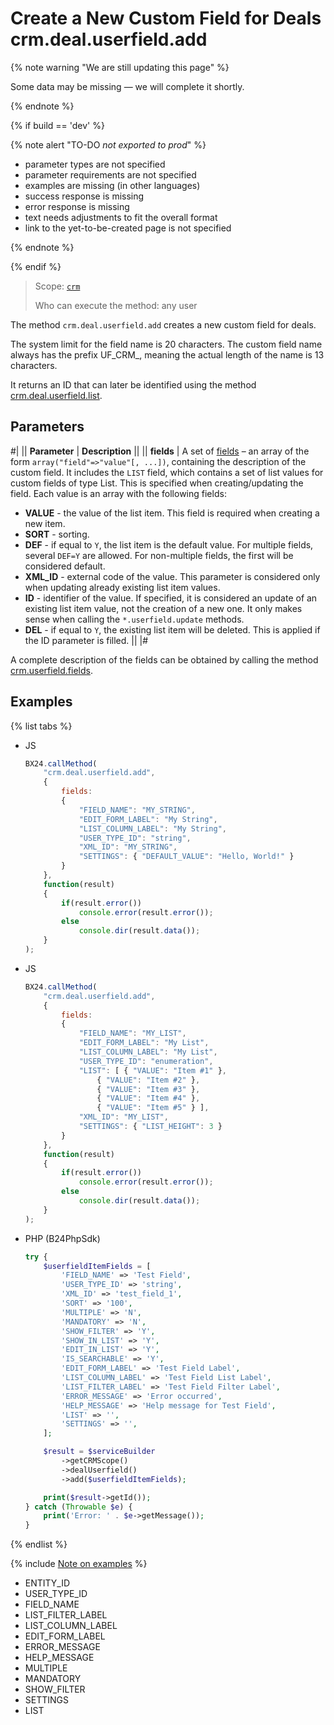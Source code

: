 # Create a New Custom Field for Deals crm.deal.userfield.add

{% note warning "We are still updating this page" %}

Some data may be missing — we will complete it shortly.

{% endnote %}

{% if build == 'dev' %}

{% note alert "TO-DO _not exported to prod_" %}

- parameter types are not specified
- parameter requirements are not specified
- examples are missing (in other languages)
- success response is missing
- error response is missing
- text needs adjustments to fit the overall format
- link to the yet-to-be-created page is not specified

{% endnote %}

{% endif %}

> Scope: [`crm`](../../../scopes/permissions.md)
>
> Who can execute the method: any user

The method `crm.deal.userfield.add` creates a new custom field for deals.

The system limit for the field name is 20 characters. The custom field name always has the prefix UF_CRM_, meaning the actual length of the name is 13 characters.

It returns an ID that can later be identified using the method [crm.deal.userfield.list](./crm-deal-userfield-list.md).

## Parameters

#|
|| **Parameter** | **Description** ||
|| **fields** | A set of [fields](*fields) – an array of the form `array("field"=>"value"[, ...])`, containing the description of the custom field. It includes the `LIST` field, which contains a set of list values for custom fields of type List. This is specified when creating/updating the field. Each value is an array with the following fields:
- **VALUE** - the value of the list item. This field is required when creating a new item.
- **SORT** - sorting.
- **DEF** - if equal to `Y`, the list item is the default value. For multiple fields, several `DEF=Y` are allowed. For non-multiple fields, the first will be considered default.
- **XML_ID** - external code of the value. This parameter is considered only when updating already existing list item values.
- **ID** - identifier of the value. If specified, it is considered an update of an existing list item value, not the creation of a new one. It only makes sense when calling the `*.userfield.update` methods.
- **DEL** - if equal to `Y`, the existing list item will be deleted. This is applied if the ID parameter is filled. ||
|#

A complete description of the fields can be obtained by calling the method [crm.userfield.fields](.).

## Examples

{% list tabs %}

- JS

    ```js
    BX24.callMethod(
        "crm.deal.userfield.add",
        {
            fields:
            {
                "FIELD_NAME": "MY_STRING",
                "EDIT_FORM_LABEL": "My String",
                "LIST_COLUMN_LABEL": "My String",
                "USER_TYPE_ID": "string",
                "XML_ID": "MY_STRING",
                "SETTINGS": { "DEFAULT_VALUE": "Hello, World!" }
            }
        },
        function(result)
        {
            if(result.error())
                console.error(result.error());
            else
                console.dir(result.data());
        }
    );
    ```

- JS

    ```js
    BX24.callMethod(
        "crm.deal.userfield.add",
        {
            fields:
            {
                "FIELD_NAME": "MY_LIST",
                "EDIT_FORM_LABEL": "My List",
                "LIST_COLUMN_LABEL": "My List",
                "USER_TYPE_ID": "enumeration",
                "LIST": [ { "VALUE": "Item #1" },
                    { "VALUE": "Item #2" },
                    { "VALUE": "Item #3" },
                    { "VALUE": "Item #4" },
                    { "VALUE": "Item #5" } ],
                "XML_ID": "MY_LIST",
                "SETTINGS": { "LIST_HEIGHT": 3 }
            }
        },
        function(result)
        {
            if(result.error())
                console.error(result.error());
            else
                console.dir(result.data());
        }
    );
    ```

- PHP (B24PhpSdk)

    ```php
    try {
        $userfieldItemFields = [
            'FIELD_NAME' => 'Test Field',
            'USER_TYPE_ID' => 'string',
            'XML_ID' => 'test_field_1',
            'SORT' => '100',
            'MULTIPLE' => 'N',
            'MANDATORY' => 'N',
            'SHOW_FILTER' => 'Y',
            'SHOW_IN_LIST' => 'Y',
            'EDIT_IN_LIST' => 'Y',
            'IS_SEARCHABLE' => 'Y',
            'EDIT_FORM_LABEL' => 'Test Field Label',
            'LIST_COLUMN_LABEL' => 'Test Field List Label',
            'LIST_FILTER_LABEL' => 'Test Field Filter Label',
            'ERROR_MESSAGE' => 'Error occurred',
            'HELP_MESSAGE' => 'Help message for Test Field',
            'LIST' => '',
            'SETTINGS' => '',
        ];

        $result = $serviceBuilder
            ->getCRMScope()
            ->dealUserfield()
            ->add($userfieldItemFields);

        print($result->getId());
    } catch (Throwable $e) {
        print('Error: ' . $e->getMessage());
    }
    ```

{% endlist %}

{% include [Note on examples](../../../../_includes/examples.md) %}

[*fields]: Currently:
- ENTITY_ID
- USER_TYPE_ID
- FIELD_NAME
- LIST_FILTER_LABEL
- LIST_COLUMN_LABEL
- EDIT_FORM_LABEL
- ERROR_MESSAGE
- HELP_MESSAGE
- MULTIPLE
- MANDATORY
- SHOW_FILTER
- SETTINGS
- LIST